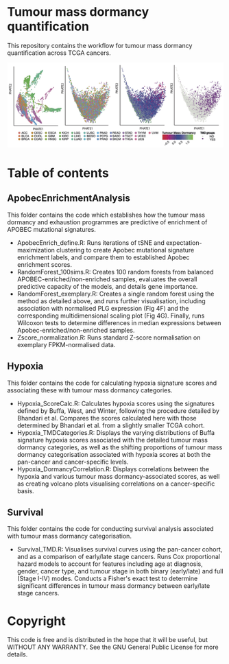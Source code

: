 # Tumour mass dormancy quantification

This repository contains the workflow for tumour mass dormancy quantification across TCGA cancers.

![alt text](PHATE_analysis/Figures/Figure1_top.jpg)

# Table of contents

## ApobecEnrichmentAnalysis

This folder contains the code which establishes how the tumour mass dormancy and exhaustion programmes are predictive of enrichment of APOBEC mutational signatures.

- ApobecEnrich_define.R: Runs iterations of tSNE and expectation-maximization clustering to create Apobec mutational signature enrichment labels, and compare them to established Apobec enrichment scores.
- RandomForest_100sims.R: Creates 100 random forests from balanced APOBEC-enriched/non-enriched samples, evaluates the overall predictive capacity of the models, and details gene importance.
- RandomForest_exemplary.R: Creates a single random forest using the method as detailed above, and runs further visualisation, including association with normalised PLG expression (Fig 4F) and the corresponding multidimensional scaling plot (Fig 4G). Finally, runs Wilcoxon tests to determine differences in median expressions between Apobec-enriched/non-enriched samples.
- Zscore_normalization.R: Runs standard Z-score normalisation on exemplary FPKM-normalised data.

## Hypoxia

This folder contains the code for calculating hypoxia signature scores and associating these with tumour mass dormancy categories.

- Hypoxia_ScoreCalc.R: Calculates hypoxia scores using the signatures defined by Buffa, West, and Winter, following the procedure detailed by Bhandari et al. Compares the scores calculated here with those determined by Bhandari et al. from a slightly smaller TCGA cohort.
- Hypoxia_TMDCategories.R: Displays the varying distributions of Buffa signature hypoxia scores associated with the detailed tumour mass dormancy categories, as well as the shifting proportions of tumour mass dormancy categorisation associated with hypoxia scores at both the pan-cancer and cancer-specific levels.
- Hypoxia_DormancyCorrelation.R: Displays correlations between the hypoxia and various tumour mass dormancy-associated scores, as well as creating volcano plots visualising correlations on a cancer-specific basis.

## Survival

This folder contains the code for conducting survival analysis associated with tumour mass dormancy categorisation.

- Survival_TMD.R: Visualises survival curves using the pan-cancer cohort, and as a comparison of early/late stage cancers. Runs Cox proportional hazard models to account for features including age at diagnosis, gender, cancer type, and tumour stage in both binary (early/late) and full (Stage I-IV) modes. Conducts a Fisher's exact test to determine significant differences in tumour mass dormancy between early/late stage cancers.

# Copyright

This code is free and is distributed in the hope that it will be useful, but WITHOUT ANY WARRANTY. See the GNU General Public License for more details.
